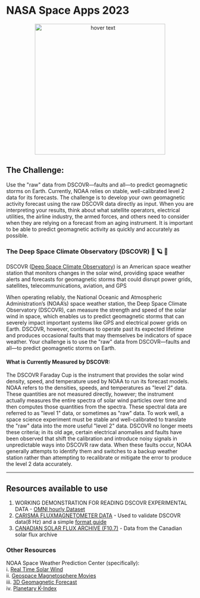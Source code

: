 # NASA Space Apps 2023 

<p align="center">
  <img src="https://github.com/jpmonteagudo28/NASA_SA23/blob/main/Space_Apps_Logo_White.png" width="350" title="hover text">
</p>


## The Challenge:  
Use the "raw" data from DSCOVR—faults and all—to predict geomagnetic storms on Earth. Currently, NOAA relies on stable, well-calibrated level 2 data for its forecasts. The challenge is to develop your own geomagnetic activity forecast using the raw DSCOVR data directly as input. When you are interpreting your results, think about what satellite operators, electrical utilities, the airline industry, the armed forces, and others need to consider when they are relying on a forecast from an aging instrument. It is important to be able to predict geomagnetic activity as quickly and accurately as possible.


### The Deep Space Climate Observatory (DSCOVR) 👾 🪐 🚀

DSCOVR ([Deep Space Climate Observatory](https://solarsystem.nasa.gov/missions/DSCOVR/in-depth/))  is an American space weather station that monitors changes in the solar wind, providing space weather alerts and forecasts for geomagnetic storms that could disrupt power grids, satellites, telecommunications, aviation, and GPS

When operating reliably, the National Oceanic and Atmospheric Administration’s (NOAA’s) space weather station, the Deep Space Climate Observatory (DSCOVR), can measure the strength and speed of the solar wind in space, which enables us to predict geomagnetic storms that can severely impact important systems like GPS and electrical power grids on Earth. DSCOVR, however, continues to operate past its expected lifetime and produces occasional faults that may themselves be indicators of space weather. Your challenge is to use the "raw" data from DSCOVR—faults and all—to predict geomagnetic storms on Earth.

#### What is Currently Measured by DSCOVR:

The DSCOVR Faraday Cup is the instrument that provides the solar wind density, speed, and temperature used by NOAA to run its forecast models. NOAA refers to the densities, speeds, and temperatures as "level 2" data. These quantities are not measured directly, however; the instrument actually measures the entire spectra of solar wind particles over time and then computes those quantities from the spectra. These spectral data are referred to as "level 1" data, or sometimes as "raw" data. 
To work well, a space science experiment must be stable and well-calibrated to translate the "raw" data into the more useful "level 2" data. DSCOVR no longer meets these criteria; in its old age, certain electrical anomalies and faults have been observed that shift the calibration and introduce noisy signals in unpredictable ways into DSCOVR raw data. When these faults occur, NOAA generally attempts to identify them and switches to a backup weather station rather than attempting to recalibrate or mitigate the error to produce the level 2 data accurately.

------------------------------------------------------------------------------------------------

## Resources available to use
 1. WORKING DEMONSTRATION FOR READING DSCOVR EXPERIMENTAL DATA - [OMNI hourly Dataset](https://hpde.io/NASA/NumericalData/OMNI/PT1)
 2. [CARISMA FLUXMAGNETOMETER DATA](http://data.carisma.ca/FGM/) - Used to validate DSCOVR data(8 Hz) and a simple [format guide](https://www.carisma.ca/carisma-data/fgm-data-format)
 3. [CANADIAN SOLAR FLUX ARCHIVE (F10.7)](https://www.spaceweather.gc.ca/forecast-prevision/solar-solaire/solarflux/sx-5-en.php) - Data from the Canadian solar flux archive   

### Other Resources
NOAA Space Weather Prediction Center (specifically):  
     i. [Real Time Solar Wind](https://www.swpc.noaa.gov/products/real-time-solar-wind)  
     ii. [Geospace Magnetosphere Movies](https://www.swpc.noaa.gov/products/geospace-magnetosphere-movies)  
     iii. [3D Geomagnetic Forecast](https://www.swpc.noaa.gov/products/3-day-geomagnetic-forecast)  
     iv. [Planetary K-Index](https://www.swpc.noaa.gov/products/planetary-k-index)  
